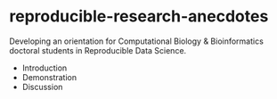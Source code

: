 reproducible-research-anecdotes
===============================
Developing an orientation for Computational Biology & Bioinformatics doctoral students in Reproducible Data Science.
* Introduction 
* Demonstration
* Discussion
